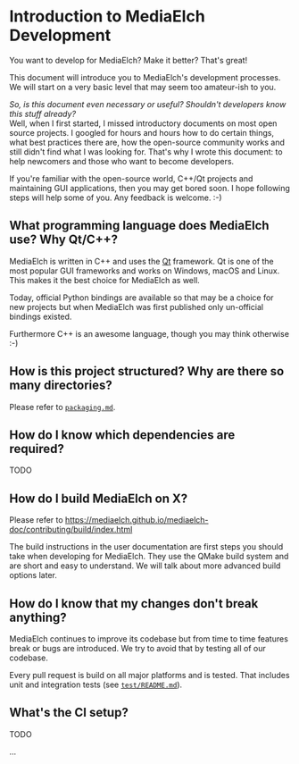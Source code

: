 # Introduction to MediaElch Development

You want to develop for MediaElch? Make it better? That's great! 

This document will introduce you to MediaElch's development processes. We will
start on a very basic level that may seem too amateur-ish to you.

*So, is this document even necessary or useful? Shouldn't developers know this stuff
already?*  
Well, when I first started, I missed introductory documents on most open source projects.
I googled for hours and hours how to do certain things, what best practices there are,
how the open-source community works and still didn't find what I was looking for.
That's why I wrote this document: to help newcomers and those who want to become developers.

If you're familiar with the open-source world, C++/Qt projects and maintaining
GUI applications, then you may get bored soon. I hope following steps will help
some of you. Any feedback is welcome. :-)


## What programming language does MediaElch use? Why Qt/C++?
MediaElch is written in C++ and uses the [Qt][qt] framework.
Qt is one of the most popular GUI frameworks and works on Windows, macOS and Linux.
This makes it the best choice for MediaElch as well.

Today, official Python bindings are available so that may be a choice for new projects but
when MediaElch was first published only un-official bindings existed.

Furthermore C++ is an awesome language, though you may think otherwise :-)


## How is this project structured? Why are there so many directories?
Please refer to [`packaging.md`](packaging.md).


## How do I know which dependencies are required?
TODO


## How do I build MediaElch on X?
Please refer to https://mediaelch.github.io/mediaelch-doc/contributing/build/index.html

The build instructions in the user documentation are first steps
you should take when developing for MediaElch. They use the QMake build
system and are short and easy to understand. We will talk about more advanced
build options later.


## How do I know that my changes don't break anything?
MediaElch continues to improve its codebase but from time to time features break or
bugs are introduced. We try to avoid that by testing all of our codebase.

Every pull request is build on all major platforms and is tested.
That includes unit and integration tests (see [`test/README.md`](../../test/README.md)).


## What's the CI setup?
TODO

...

[qt]: https://www.qt.io/
